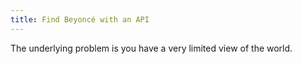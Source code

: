 ```yaml
---
title: Find Beyoncé with an API
---
```


The underlying problem is you have a very limited view of the world.
